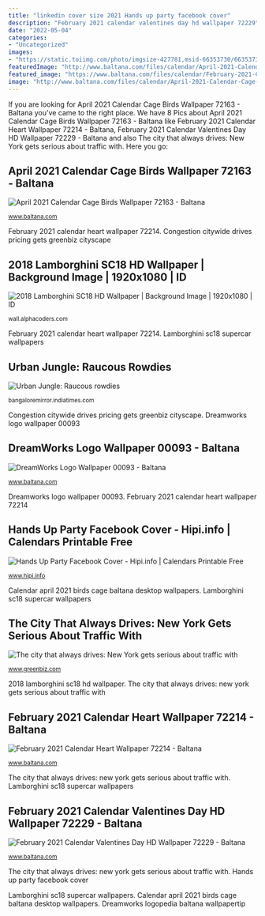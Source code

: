 ```yaml
---
title: "linkedin cover size 2021 Hands up party facebook cover"
description: "February 2021 calendar valentines day hd wallpaper 72229"
date: "2022-05-04"
categories:
- "Uncategorized"
images:
- "https://static.toiimg.com/photo/imgsize-427781,msid-66353730/66353730.jpg"
featuredImage: "http://www.baltana.com/files/calendar/April-2021-Calendar-Cage-Birds-Wallpaper-72163.jpg"
featured_image: "https://www.baltana.com/files/calendar/February-2021-Calendar-Valentines-Day-HD-Wallpaper-72229.jpg"
image: "http://www.baltana.com/files/calendar/April-2021-Calendar-Cage-Birds-Wallpaper-72163.jpg"
---
```


If you are looking for April 2021 Calendar Cage Birds Wallpaper 72163 - Baltana you've came to the right place. We have 8 Pics about April 2021 Calendar Cage Birds Wallpaper 72163 - Baltana like February 2021 Calendar Heart Wallpaper 72214 - Baltana, February 2021 Calendar Valentines Day HD Wallpaper 72229 - Baltana and also The city that always drives: New York gets serious about traffic with. Here you go:

## April 2021 Calendar Cage Birds Wallpaper 72163 - Baltana

![April 2021 Calendar Cage Birds Wallpaper 72163 - Baltana](http://www.baltana.com/files/calendar/April-2021-Calendar-Cage-Birds-Wallpaper-72163.jpg "Urban jungle: raucous rowdies")

<small>www.baltana.com</small>

February 2021 calendar heart wallpaper 72214. Congestion citywide drives pricing gets greenbiz cityscape

## 2018 Lamborghini SC18 HD Wallpaper | Background Image | 1920x1080 | ID

![2018 Lamborghini SC18 HD Wallpaper | Background Image | 1920x1080 | ID](https://images7.alphacoders.com/971/thumb-1920-971425.jpg "2018 lamborghini sc18 hd wallpaper")

<small>wall.alphacoders.com</small>

February 2021 calendar heart wallpaper 72214. Lamborghini sc18 supercar wallpapers

## Urban Jungle: Raucous Rowdies

![Urban Jungle: Raucous rowdies](https://static.toiimg.com/photo/imgsize-427781,msid-66353730/66353730.jpg "February 2021 calendar heart wallpaper 72214")

<small>bangaloremirror.indiatimes.com</small>

Congestion citywide drives pricing gets greenbiz cityscape. Dreamworks logo wallpaper 00093

## DreamWorks Logo Wallpaper 00093 - Baltana

![DreamWorks Logo Wallpaper 00093 - Baltana](https://www.baltana.com/files/wallpapers-1/DreamWorks-Logo-Wallpaper-00093.jpg "Hands up party facebook cover")

<small>www.baltana.com</small>

Dreamworks logo wallpaper 00093. February 2021 calendar heart wallpaper 72214

## Hands Up Party Facebook Cover - Hipi.info | Calendars Printable Free

![Hands Up Party Facebook Cover - Hipi.info | Calendars Printable Free](https://www.hipi.info/wp-content/uploads/2014/07/party-facebook-cover-281329.jpg "2018 lamborghini sc18 hd wallpaper")

<small>www.hipi.info</small>

Calendar april 2021 birds cage baltana desktop wallpapers. Lamborghini sc18 supercar wallpapers

## The City That Always Drives: New York Gets Serious About Traffic With

![The city that always drives: New York gets serious about traffic with](https://www.greenbiz.com/sites/default/files/images/articles/featured/nyctrafficandreas-komodromosflickr.jpg "Urban jungle: raucous rowdies")

<small>www.greenbiz.com</small>

2018 lamborghini sc18 hd wallpaper. The city that always drives: new york gets serious about traffic with

## February 2021 Calendar Heart Wallpaper 72214 - Baltana

![February 2021 Calendar Heart Wallpaper 72214 - Baltana](https://www.baltana.com/files/calendar/February-2021-Calendar-Heart-Wallpaper-72214.jpg "Raucous urban rowdies jungle")

<small>www.baltana.com</small>

The city that always drives: new york gets serious about traffic with. Lamborghini sc18 supercar wallpapers

## February 2021 Calendar Valentines Day HD Wallpaper 72229 - Baltana

![February 2021 Calendar Valentines Day HD Wallpaper 72229 - Baltana](https://www.baltana.com/files/calendar/February-2021-Calendar-Valentines-Day-HD-Wallpaper-72229.jpg "Congestion citywide drives pricing gets greenbiz cityscape")

<small>www.baltana.com</small>

The city that always drives: new york gets serious about traffic with. Hands up party facebook cover

Lamborghini sc18 supercar wallpapers. Calendar april 2021 birds cage baltana desktop wallpapers. Dreamworks logopedia baltana wallpapertip
